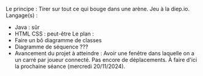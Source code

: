 Le principe : Tirer sur tout ce qui bouge dans une arène. Jeu à la diep.io.
Langage(s) :
- Java : sûr
- HTML CSS : peut-être
Le plan :
- Faire un bô diagramme de classes
- Diagramme de séquence ???
- Avancement du projet à atteindre : Avoir une fenêtre dans laquelle on a un carré par joueur connecté. Pas encore de déplacements. À faire d'ici la prochaine séance (mercredi 20/11/2024).
